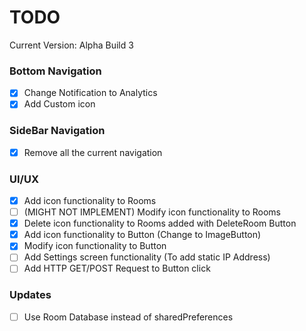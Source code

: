 # TODO

Current Version: Alpha Build 3

### Bottom Navigation

- [x] Change Notification to Analytics
- [x] Add Custom icon

### SideBar Navigation

- [x] Remove all the current navigation

### UI/UX

- [x] Add icon functionality to Rooms
- [ ] (MIGHT NOT IMPLEMENT) Modify icon functionality to Rooms
- [x] Delete icon functionality to Rooms added with DeleteRoom Button
- [x] Add icon functionality to Button (Change to ImageButton)
- [x] Modify icon functionality to Button
- [ ] Add Settings screen functionality (To add static IP Address)
- [ ] Add HTTP GET/POST Request to Button click

### Updates

- [ ] Use Room Database instead of sharedPreferences
